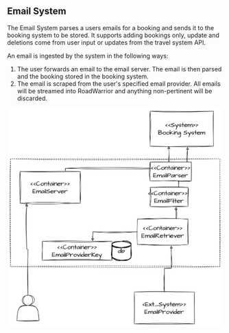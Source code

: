 ## Email System
The Email System parses a users emails for a booking and sends it to the booking system to be stored. It supports adding bookings only, update and deletions come from user input or updates from the travel system API.

An email is ingested by the system in the following ways:

1. The user forwards an email to the email server. The email is then parsed and the booking stored in the booking system.
2. The email is scraped from the user's specified email provider. All emails will be streamed into RoadWarrior and anything non-pertinent will be discarded.

![](2023-09-15-16-15-50.png)